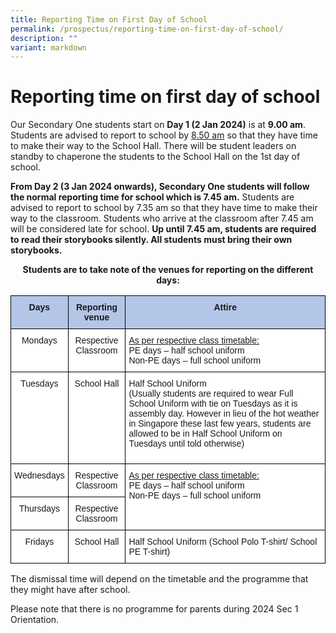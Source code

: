 ```yaml
---
title: Reporting Time on First Day of School
permalink: /prospectus/reporting-time-on-first-day-of-school/
description: ""
variant: markdown
---
```

Reporting time on first day of school
=====================================

Our Secondary One students start on **Day 1 (2 Jan 2024)** is at **9.00 am**. Students are advised to report to school by <u>8.50 am</u> so that they have time to make their way to the School Hall. There will be student leaders on standby to chaperone the students to the School Hall on the 1st day of school. 

<b>From Day 2 (3 Jan 2024 onwards), Secondary One students will follow the normal reporting time for school which is 7.45 am.</b> Students are advised to report to school by 7.35 am so that they have time to make their way to the classroom. Students who arrive at the classroom after 7.45 am will be considered late for school. <b>Up until 7.45 am, students are required to read their storybooks silently. All students must bring their own storybooks.</b>

<center> <b>Students are to take note of the venues for reporting on the different days:</b> </center>

<style type="text/css">
.tg  {border-collapse:collapse;border-spacing:0;}
.tg td{border-color:black;border-style:solid;border-width:1px;font-family:Arial, sans-serif;font-size:14px;
  overflow:hidden;padding:10px 5px;word-break:normal;}
.tg th{border-color:black;border-style:solid;border-width:1px;font-family:Arial, sans-serif;font-size:14px;
  font-weight:normal;overflow:hidden;padding:10px 5px;word-break:normal;}
.tg .tg-ba4e{background-color:#B4C6E7;font-weight:bold;text-align:center;vertical-align:top}
.tg .tg-7yig{background-color:#FFF;text-align:center;vertical-align:top}
.tg .tg-ktyi{background-color:#FFF;text-align:left;vertical-align:top}
</style>
<table class="tg">
<thead>
  <tr>
    <th class="tg-ba4e">Days</th>
    <th class="tg-ba4e">Reporting venue</th>
    <th class="tg-ba4e">Attire</th>
  </tr>
</thead>
<tbody>
  <tr>
    <td class="tg-7yig">Mondays</td>
    <td class="tg-7yig">Respective Classroom</td>
    <td class="tg-ktyi" rowspan="1"><span style="text-decoration:"> <u>As per respective class timetable:</u> 
<br>PE days – half school uniform
<br>Non-PE days – full school uniform
  </span></td></tr>
  <tr>
    <td class="tg-7yig">Tuesdays</td>
    <td class="tg-7yig">School Hall</td>
    <td class="tg-ktyi" rowspan="1"><span style="text-decoration:">Half School Uniform
<br>(Usually students are required to wear Full School Uniform with tie on Tuesdays as it is assembly day. However in lieu of the hot weather in Singapore these last few years, students are allowed to be in Half School Uniform on Tuesdays until told otherwise)

  </span></td></tr>
  <tr>
    <td class="tg-7yig">Wednesdays</td>
    <td class="tg-7yig">Respective Classroom</td>
    <td class="tg-ktyi" rowspan="2"><span style="text-decoration:"> <u>As per respective class timetable:</u> 
<br>PE days – half school uniform
<br>Non-PE days – full school uniform
 </span></td></tr>
  <tr>
    <td class="tg-7yig">Thursdays</td>
    <td class="tg-7yig">Respective Classroom</td>
  </tr>
  <tr>
    <td class="tg-7yig">Fridays</td>
    <td class="tg-7yig">School Hall</td>
    <td class="tg-ktyi">Half School Uniform (School Polo T-shirt/ School PE T-shirt)</td>
  </tr>
</tbody>
</table>

The dismissal time will depend on the timetable and the programme that they might have after school.

Please note that there is no programme for parents during 2024 Sec 1 Orientation.